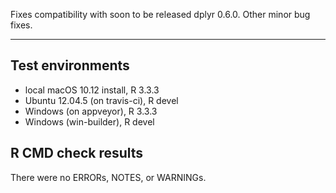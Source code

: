 Fixes compatibility with soon to be released dplyr 0.6.0. Other minor bug fixes.

---

## Test environments
* local macOS 10.12 install, R 3.3.3
* Ubuntu 12.04.5 (on travis-ci), R devel
* Windows (on appveyor), R 3.3.3
* Windows (win-builder), R devel

## R CMD check results
There were no ERRORs, NOTES, or WARNINGs.
